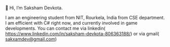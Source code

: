 👋 Hi, I’m Saksham Devkota.

I am an engineering student from NIT, Rourkela, India from CSE department. I am efficient with C# right now, and currently involved in game developments.
You can contact me via linkedin( https://www.linkedin.com/in/saksham-devkota-806363188/)
or via gmail( sakxamdev@gmail.com)
